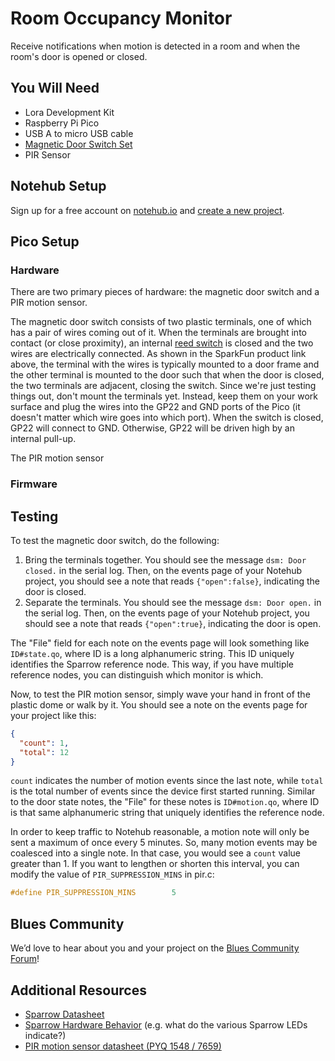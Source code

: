 # Room Occupancy Monitor

Receive notifications when motion is detected in a room and when the room's door is opened or closed.

## You Will Need

* Lora Development Kit
* Raspberry Pi Pico
* USB A to micro USB cable
* [Magnetic Door Switch Set](https://www.sparkfun.com/products/13247)
* PIR Sensor

## Notehub Setup

Sign up for a free account on [notehub.io](https://notehub.io) and [create a new project](https://dev.blues.io/quickstart/notecard-quickstart/notecard-and-notecarrier-a/#set-up-notehub).

## Pico Setup

### Hardware

There are two primary pieces of hardware: the magnetic door switch and a PIR motion sensor.

The magnetic door switch consists of two plastic terminals, one of which has a pair of wires coming out of it. When the terminals are brought into contact (or close proximity), an internal [reed switch](https://en.wikipedia.org/wiki/Reed_switch) is closed and the two wires are electrically connected. As shown in the SparkFun product link above, the terminal with the wires is typically mounted to a door frame and the other terminal is mounted to the door such that when the door is closed, the two terminals are adjacent, closing the switch. Since we're just testing things out, don't mount the terminals yet. Instead, keep them on your work surface and plug the wires into the GP22 and GND ports of the Pico (it doesn't matter which wire goes into which port). When the switch is closed, GP22 will connect to GND. Otherwise, GP22 will be driven high by an internal pull-up.

The PIR motion sensor 

### Firmware



## Testing

To test the magnetic door switch, do the following:

1. Bring the terminals together. You should see the message `dsm: Door closed.` in the serial log. Then, on the events page of your Notehub project, you should see a note that reads `{"open":false}`, indicating the door is closed.
1. Separate the terminals. You should see the message `dsm: Door open.` in the serial log. Then, on the events page of your Notehub project, you should see a note that reads `{"open":true}`, indicating the door is open.

The "File" field for each note on the events page will look something like `ID#state.qo`, where ID is a long alphanumeric string. This ID uniquely identifies the Sparrow reference node. This way, if you have multiple reference nodes, you can distinguish which monitor is which.

Now, to test the PIR motion sensor, simply wave your hand in front of the plastic dome or walk by it. You should see a note on the events page for your project like this:

```json
{
  "count": 1,
  "total": 12
}
```

`count` indicates the number of motion events since the last note, while `total` is the total number of events since the device first started running. Similar to the door state notes, the "File" for these notes is `ID#motion.qo`, where ID is that same alphanumeric string that uniquely identifies the reference node.

In order to keep traffic to Notehub reasonable, a motion note will only be sent a maximum of once every 5 minutes. So, many motion events may be coalesced into a single note. In that case, you would see a `count` value greater than 1. If you want to lengthen or shorten this interval, you can modify the value of `PIR_SUPPRESSION_MINS` in pir.c:

```c
#define PIR_SUPPRESSION_MINS        5
```

## Blues Community

We’d love to hear about you and your project on the [Blues Community Forum](https://discuss.blues.io/)!

## Additional Resources

* [Sparrow Datasheet](https://dev.blues.io/datasheets/sparrow-datasheet/)
* [Sparrow Hardware Behavior](https://dev.blues.io/sparrow/sparrow-hardware-behavior/) (e.g. what do the various Sparrow LEDs indicate?)
* [PIR motion sensor datasheet (PYQ 1548 / 7659)](https://media.digikey.com/pdf/Data%20Sheets/Excelitas%20PDFs/PYQ_1548_7659_07.11.2018_DS.pdf)
